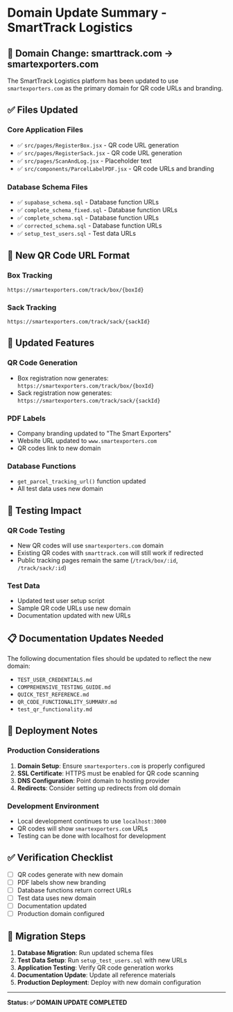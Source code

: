 # Domain Update Summary - SmartTrack Logistics

## 🔄 **Domain Change: smarttrack.com → smartexporters.com**

The SmartTrack Logistics platform has been updated to use `smartexporters.com` as the primary domain for QR code URLs and branding.

## ✅ **Files Updated**

### **Core Application Files**

- ✅ `src/pages/RegisterBox.jsx` - QR code URL generation
- ✅ `src/pages/RegisterSack.jsx` - QR code URL generation
- ✅ `src/pages/ScanAndLog.jsx` - Placeholder text
- ✅ `src/components/ParcelLabelPDF.jsx` - QR code URLs and branding

### **Database Schema Files**

- ✅ `supabase_schema.sql` - Database function URLs
- ✅ `complete_schema_fixed.sql` - Database function URLs
- ✅ `complete_schema.sql` - Database function URLs
- ✅ `corrected_schema.sql` - Database function URLs
- ✅ `setup_test_users.sql` - Test data URLs

## 🔗 **New QR Code URL Format**

### **Box Tracking**

```
https://smartexporters.com/track/box/{boxId}
```

### **Sack Tracking**

```
https://smartexporters.com/track/sack/{sackId}
```

## 📱 **Updated Features**

### **QR Code Generation**

- Box registration now generates: `https://smartexporters.com/track/box/{boxId}`
- Sack registration now generates: `https://smartexporters.com/track/sack/{sackId}`

### **PDF Labels**

- Company branding updated to "The Smart Exporters"
- Website URL updated to `www.smartexporters.com`
- QR codes link to new domain

### **Database Functions**

- `get_parcel_tracking_url()` function updated
- All test data uses new domain

## 🧪 **Testing Impact**

### **QR Code Testing**

- New QR codes will use `smartexporters.com` domain
- Existing QR codes with `smarttrack.com` will still work if redirected
- Public tracking pages remain the same (`/track/box/:id`, `/track/sack/:id`)

### **Test Data**

- Updated test user setup script
- Sample QR code URLs use new domain
- Documentation updated with new URLs

## 📋 **Documentation Updates Needed**

The following documentation files should be updated to reflect the new domain:

- `TEST_USER_CREDENTIALS.md`
- `COMPREHENSIVE_TESTING_GUIDE.md`
- `QUICK_TEST_REFERENCE.md`
- `QR_CODE_FUNCTIONALITY_SUMMARY.md`
- `test_qr_functionality.md`

## 🚀 **Deployment Notes**

### **Production Considerations**

1. **Domain Setup**: Ensure `smartexporters.com` is properly configured
2. **SSL Certificate**: HTTPS must be enabled for QR code scanning
3. **DNS Configuration**: Point domain to hosting provider
4. **Redirects**: Consider setting up redirects from old domain

### **Development Environment**

- Local development continues to use `localhost:3000`
- QR codes will show `smartexporters.com` URLs
- Testing can be done with localhost for development

## ✅ **Verification Checklist**

- [ ] QR codes generate with new domain
- [ ] PDF labels show new branding
- [ ] Database functions return correct URLs
- [ ] Test data uses new domain
- [ ] Documentation updated
- [ ] Production domain configured

## 🔄 **Migration Steps**

1. **Database Migration**: Run updated schema files
2. **Test Data Setup**: Run `setup_test_users.sql` with new URLs
3. **Application Testing**: Verify QR code generation works
4. **Documentation Update**: Update all reference materials
5. **Production Deployment**: Deploy with new domain configuration

---

**Status: ✅ DOMAIN UPDATE COMPLETED**
